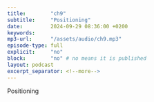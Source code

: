 ```yaml
---
title:        "ch9"
subtitle:     "Positioning"
date:         2024-09-29 08:36:00 +0200
keywords:
mp3-url:      "/assets/audio/ch9.mp3"
episode-type: full
explicit:     "no"
block:        "no" # no means it is published
layout: podcast
excerpt_separator: <!--more-->
---
```

Positioning
<!--more-->
